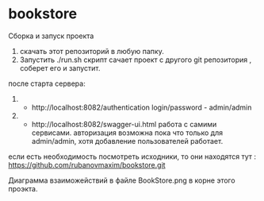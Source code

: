# bookstore

Сборка и запуск проекта
1. скачать этот репозиторий в любую папку.
2. Запустить ./run.sh
 скрипт сачает проект с другого git репозитория , соберет его и запустит.


после старта сервера:
 1. - http://localhost:8082/authentication
    login/password -  admin/admin
 2. - http://localhost:8082/swagger-ui.html
     работа с самими сервисами.
     авторизация возможна пока что только для  admin/admin, хотя добавление пользователей работает.


если есть необходимость посмотреть исходники, то они находятся тут :
       https://github.com/rubanovmaxim/bookstore.git

Диаграмма взаиможействий в файле BookStore.png  в корне этого проэкта.



